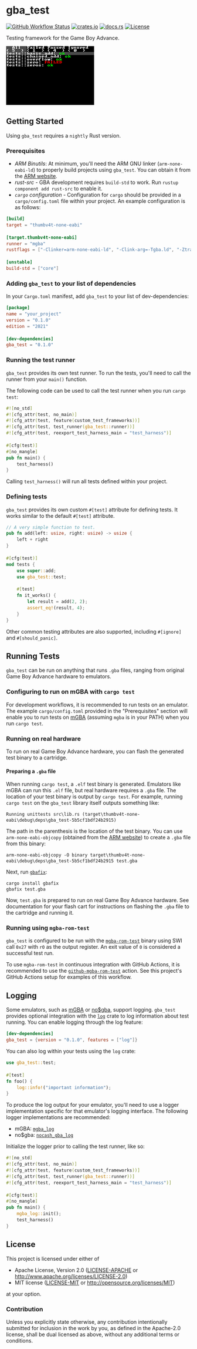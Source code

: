 # gba_test

[![GitHub Workflow Status](https://img.shields.io/github/check-runs/Anders429/gba_test/master?label=tests)](https://github.com/Anders429/gba_test/actions?query=branch%3Amaster)
[![crates.io](https://img.shields.io/crates/v/gba_test)](https://crates.io/crates/gba_test)
[![docs.rs](https://docs.rs/gba_test/badge.svg)](https://docs.rs/gba_test)
[![License](https://img.shields.io/crates/l/gba_test)](#license)

Testing framework for the Game Boy Advance.

![Example .gif](media/gba_test.gif)

## Getting Started
Using `gba_test` requires a `nightly` Rust version.

### Prerequisites
- *ARM Binutils*: At minimum, you'll need the ARM GNU linker (`arm-none-eabi-ld`) to properly build projects using `gba_test`. You can obtain it from the [ARM website](https://developer.arm.com/Tools%20and%20Software/GNU%20Toolchain).
- *rust-src* - GBA development requires `build-std` to work. Run `rustup component add rust-src` to enable it.
- *`cargo` configuration* - Configuration for `cargo` should be provided in a `cargo/config.toml` file within your project. An example configuration is as follows:

```toml
[build]
target = "thumbv4t-none-eabi"

[target.thumbv4t-none-eabi]
runner = "mgba"
rustflags = ["-Clinker=arm-none-eabi-ld", "-Clink-arg=-Tgba.ld", "-Ztrap-unreachable=no"]

[unstable]
build-std = ["core"]
```

### Adding `gba_test` to your list of dependencies
In your `Cargo.toml` manifest, add `gba_test` to your list of dev-dependencies:

```toml
[package]
name = "your_project"
version = "0.1.0"
edition = "2021"

[dev-dependencies]
gba_test = "0.1.0"
```

### Running the test runner
`gba_test` provides its own test runner. To run the tests, you'll need to call the runner from your `main()` function.

The following code can be used to call the test runner when you run `cargo test`:

```rust
#![no_std]
#![cfg_attr(test, no_main)]
#![cfg_attr(test, feature(custom_test_frameworks))]
#![cfg_attr(test, test_runner(gba_test::runner))]
#![cfg_attr(test, reexport_test_harness_main = "test_harness")]

#[cfg(test)]
#[no_mangle]
pub fn main() {
    test_harness()
}
```

Calling `test_harness()` will run all tests defined within your project.

### Defining tests
`gba_test` provides its own custom `#[test]` attribute for defining tests. It works similar to the default `#[test]` attribute.

```rust
// A very simple function to test.
pub fn add(left: usize, right: usize) -> usize {
    left + right
}

#[cfg(test)]
mod tests {
    use super::add;
    use gba_test::test;

    #[test]
    fn it_works() {
        let result = add(2, 2);
        assert_eq!(result, 4);
    }
}
```

Other common testing attributes are also supported, including `#[ignore]` and `#[should_panic]`.

## Running Tests
`gba_test` can be run on anything that runs `.gba` files, ranging from original Game Boy Advance hardware to emulators.

### Configuring to run on mGBA with `cargo test`
For development workflows, it is recommended to run tests on an emulator. The example `cargo/config.toml` provided in the "Prerequisites" section will enable you to run tests on [mGBA](https://mgba.io/) (assuming `mgba` is in your PATH) when you run `cargo test`.

### Running on real hardware
To run on real Game Boy Advance hardware, you can flash the generated test binary to a cartridge.

#### Preparing a `.gba` file
When running `cargo test`, a `.elf` test binary is generated. Emulators like mGBA can run this `.elf` file, but real hardware requires a `.gba` file. The location of your test binary is output by `cargo test`. For example, running `cargo test` on the `gba_test` library itself outputs something like:

```
Running unittests src\lib.rs (target\thumbv4t-none-eabi\debug\deps\gba_test-5b5cf1bdf24b2915)
```

The path in the parenthesis is the location of the test binary. You can use `arm-none-eabi-objcopy` (obtained from the [ARM website](https://developer.arm.com/Tools%20and%20Software/GNU%20Toolchain)) to create a `.gba` file from this binary:

```
arm-none-eabi-objcopy -O binary target\thumbv4t-none-eabi\debug\deps\gba_test-5b5cf1bdf24b2915 test.gba
```

Next, run [`gbafix`](https://crates.io/crates/gbafix):

```
cargo install gbafix
gbafix test.gba
```

Now, `test.gba` is prepared to run on real Game Boy Advance hardware. See documentation for your flash cart for instructions on flashing the `.gba` file to the cartridge and running it.

### Running using `mgba-rom-test`
`gba_test` is configured to be run with the [`mgba-rom-test`](https://github.com/mgba-emu/mgba/blob/master/src/platform/test/rom-test-main.c) binary using SWI call `0x27` with `r0` as the output register. An exit value of `0` is considered a successful test run.

To use `mgba-rom-test` in continuous integration with GitHub Actions, it is recommended to use the [`github-mgba-rom-test`](https://github.com/felixjones/github-mgba-rom-test) action. See this project's GitHub Actions setup for examples of this workflow.

## Logging
Some emulators, such as [mGBA](https://mgba.io/) or [no$gba](https://problemkaputt.de/gba.htm), support logging. `gba_test` provides optional integration with the [`log`](https://crates.io/crates/log) crate to log information about test running. You can enable logging through the log feature:

``` toml
[dev-dependencies]
gba_test = {version = "0.1.0", features = ["log"]}
```

You can also log within your tests using the `log` crate:

``` rust
use gba_test::test;

#[test]
fn foo() {
    log::info!("important information");
}
```

To produce the log output for your emulator, you'll need to use a logger implementation specific for that emulator's logging interface. The following logger implementations are recommended:

- mGBA: [`mgba_log`](https://crates.io/crates/mgba_log)
- no$gba: [`nocash_gba_log`](https://crates.io/crates/nocash_gba_log)

Initialize the logger prior to calling the test runner, like so:

``` rust
#![no_std]
#![cfg_attr(test, no_main)]
#![cfg_attr(test, feature(custom_test_frameworks))]
#![cfg_attr(test, test_runner(gba_test::runner))]
#![cfg_attr(test, reexport_test_harness_main = "test_harness")]

#[cfg(test)]
#[no_mangle]
pub fn main() {
    mgba_log::init();
    test_harness()
}
```

## License
This project is licensed under either of

* Apache License, Version 2.0
([LICENSE-APACHE](https://github.com/Anders429/gba_test/blob/HEAD/LICENSE-APACHE) or
http://www.apache.org/licenses/LICENSE-2.0)
* MIT license
([LICENSE-MIT](https://github.com/Anders429/gba_test/blob/HEAD/LICENSE-MIT) or
http://opensource.org/licenses/MIT)

at your option.

### Contribution
Unless you explicitly state otherwise, any contribution intentionally submitted for inclusion in the work by you, as defined in the Apache-2.0 license, shall be dual licensed as above, without any additional terms or conditions.

